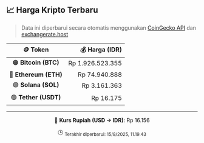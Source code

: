 

<!-- HARGA_KRIPTO -->
## 📈 Harga Kripto Terbaru

> Data ini diperbarui secara otomatis menggunakan [CoinGecko API](https://www.coingecko.com/) dan [exchangerate.host](https://exchangerate.host/)

<div align="center">

| 🪙 Token | 💰 Harga (IDR) |
|:------:|---------------:|
| 🟠 **Bitcoin (BTC)**   | Rp 1.926.523.355 |
| 🔵 **Ethereum (ETH)**  | Rp 74.940.888 |
| 🟣 **Solana (SOL)**    | Rp 3.161.363 |
| 🟢 **Tether (USDT)**   | Rp 16.175 |

---

💱 **Kurs Rupiah (USD → IDR)**: Rp 16.156

🕒 <sub>Terakhir diperbarui: 15/8/2025, 11.19.43</sub>

</div>
<!-- /HARGA_KRIPTO -->